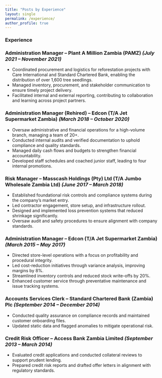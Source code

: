 ```yaml
---
title: "Posts by Experience"
layout: single
permalink: /experience/
author_profile: true
---
```




### Experience

### Administration Manager – Plant A Million Zambia (PAMZ) *(July 2021 – November 2021)*
- Coordinated procurement and logistics for reforestation projects with Care International and Standard Chartered Bank, enabling the distribution of over 1,600 tree seedlings.
- Managed inventory, procurement, and stakeholder communication to ensure timely project delivery.
- Facilitated internal and external reporting, contributing to collaboration and learning across project partners.

### Administration Manager (Rehired) – Edcon (T/A Jet Supermarket Zambia) *(March 2018 – October 2020)*
- Oversaw administrative and financial operations for a high-volume branch, managing a team of 20+.
- Conducted internal audits and verified documentation to uphold compliance and quality standards.
- Managed daily cash flows and budgets to strengthen financial accountability.
- Developed staff schedules and coached junior staff, leading to four internal promotions.

### Risk Manager – Masscash Holdings (Pty) Ltd (T/A Jumbo Wholesale Zambia Ltd) *(June 2017 – March 2018)*
- Established foundational risk controls and compliance systems during the company’s market entry.
- Led contractor engagement, store setup, and infrastructure rollout.
- Designed and implemented loss prevention systems that reduced shrinkage significantly.
- Oversaw audit and safety procedures to ensure alignment with company standards.

### Administration Manager – Edcon (T/A Jet Supermarket Zambia) *(March 2015 – May 2017)*
- Directed store-level operations with a focus on profitability and procedural integrity.
- Led cost-reduction initiatives through variance analysis, improving margins by 8%.
- Streamlined inventory controls and reduced stock write-offs by 20%.
- Enhanced customer service through preventative maintenance and issue tracking systems.

### Accounts Services Clerk – Standard Chartered Bank (Zambia) Plc *(September 2014 – December 2014)*
- Conducted quality assurance on compliance records and maintained customer onboarding files.
- Updated static data and flagged anomalies to mitigate operational risk.

### Credit Risk Officer – Access Bank Zambia Limited *(September 2013 – March 2014)*
- Evaluated credit applications and conducted collateral reviews to support prudent lending.
- Prepared credit risk reports and drafted offer letters in alignment with regulatory standards.
